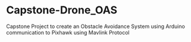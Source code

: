 # Capstone-Drone_OAS
Capstone Project to create an Obstacle Avoidance System using Arduino communication to Pixhawk using Mavlink Protocol
